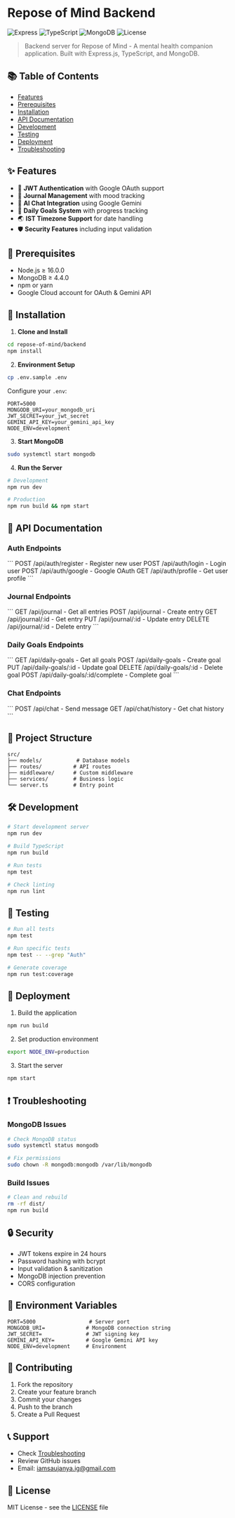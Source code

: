 # Repose of Mind Backend

![Express](https://img.shields.io/badge/express-%5E4.18.2-blue.svg)
![TypeScript](https://img.shields.io/badge/typescript-%5E5.3.3-blue.svg)
![MongoDB](https://img.shields.io/badge/mongodb-%5E8.0.3-green.svg)
![License](https://img.shields.io/badge/license-MIT-blue.svg)

> Backend server for Repose of Mind - A mental health companion application. Built with Express.js, TypeScript, and MongoDB.

## 📚 Table of Contents

- [Features](#-features)
- [Prerequisites](#-prerequisites)
- [Installation](#-installation)
- [API Documentation](#-api-documentation)
- [Development](#-development)
- [Testing](#-testing)
- [Deployment](#-deployment)
- [Troubleshooting](#-troubleshooting)

## ✨ Features

- 🔐 **JWT Authentication** with Google OAuth support
- 📝 **Journal Management** with mood tracking
- 🤖 **AI Chat Integration** using Google Gemini
- 🎯 **Daily Goals System** with progress tracking
- 🌏 **IST Timezone Support** for date handling
- 🛡️ **Security Features** including input validation

## 🔧 Prerequisites

- Node.js ≥ 16.0.0
- MongoDB ≥ 4.4.0
- npm or yarn
- Google Cloud account for OAuth & Gemini API

## 🚀 Installation

1. **Clone and Install**
```bash
cd repose-of-mind/backend
npm install
```

2. **Environment Setup**
```bash
cp .env.sample .env
```

Configure your `.env`:
```env
PORT=5000
MONGODB_URI=your_mongodb_uri
JWT_SECRET=your_jwt_secret
GEMINI_API_KEY=your_gemini_api_key
NODE_ENV=development
```

3. **Start MongoDB**
```bash
sudo systemctl start mongodb
```

4. **Run the Server**
```bash
# Development
npm run dev

# Production
npm run build && npm start
```

## 📡 API Documentation

### Auth Endpoints
\`\`\`
POST /api/auth/register - Register new user
POST /api/auth/login    - Login user
POST /api/auth/google   - Google OAuth
GET  /api/auth/profile  - Get user profile
\`\`\`

### Journal Endpoints
\`\`\`
GET    /api/journal     - Get all entries
POST   /api/journal     - Create entry
GET    /api/journal/:id - Get entry
PUT    /api/journal/:id - Update entry
DELETE /api/journal/:id - Delete entry
\`\`\`

### Daily Goals Endpoints
\`\`\`
GET    /api/daily-goals      - Get all goals
POST   /api/daily-goals      - Create goal
PUT    /api/daily-goals/:id  - Update goal
DELETE /api/daily-goals/:id  - Delete goal
POST   /api/daily-goals/:id/complete - Complete goal
\`\`\`

### Chat Endpoints
\`\`\`
POST /api/chat        - Send message
GET  /api/chat/history - Get chat history
\`\`\`

## 📁 Project Structure

```
src/
├── models/           # Database models
├── routes/          # API routes
├── middleware/      # Custom middleware
├── services/        # Business logic
└── server.ts        # Entry point
```

## 🛠️ Development

```bash
# Start development server
npm run dev

# Build TypeScript
npm run build

# Run tests
npm test

# Check linting
npm run lint
```

## 🧪 Testing

```bash
# Run all tests
npm test

# Run specific tests
npm test -- --grep "Auth"

# Generate coverage
npm run test:coverage
```

## 🚀 Deployment

1. Build the application
```bash
npm run build
```

2. Set production environment
```bash
export NODE_ENV=production
```

3. Start the server
```bash
npm start
```

## ❗ Troubleshooting

### MongoDB Issues
```bash
# Check MongoDB status
sudo systemctl status mongodb

# Fix permissions
sudo chown -R mongodb:mongodb /var/lib/mongodb
```

### Build Issues
```bash
# Clean and rebuild
rm -rf dist/
npm run build
```

## 🔒 Security

- JWT tokens expire in 24 hours
- Password hashing with bcrypt
- Input validation & sanitization
- MongoDB injection prevention
- CORS configuration

## 📝 Environment Variables

```env
PORT=5000                 # Server port
MONGODB_URI=             # MongoDB connection string
JWT_SECRET=              # JWT signing key
GEMINI_API_KEY=          # Google Gemini API key
NODE_ENV=development     # Environment
```

## 👥 Contributing

1. Fork the repository
2. Create your feature branch
3. Commit your changes
4. Push to the branch
5. Create a Pull Request

## 📞 Support

- Check [Troubleshooting](#-troubleshooting)
- Review GitHub issues
- Email: iamsaujanya.ig@gmail.com

## 📄 License

MIT License - see the [LICENSE](LICENSE) file